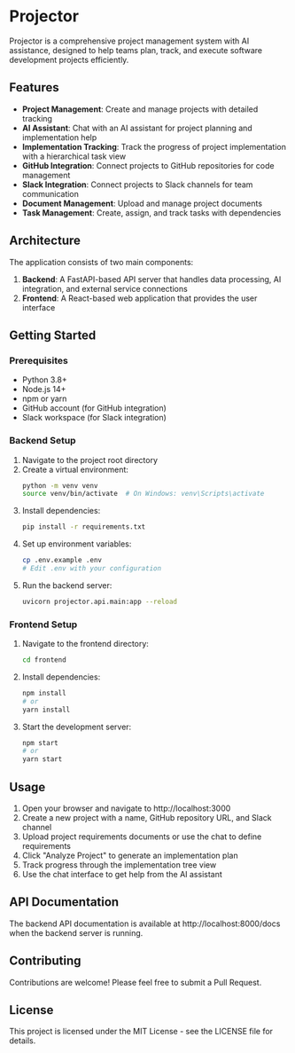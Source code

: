 # Projector

Projector is a comprehensive project management system with AI assistance, designed to help teams plan, track, and execute software development projects efficiently.

## Features

- **Project Management**: Create and manage projects with detailed tracking
- **AI Assistant**: Chat with an AI assistant for project planning and implementation help
- **Implementation Tracking**: Track the progress of project implementation with a hierarchical task view
- **GitHub Integration**: Connect projects to GitHub repositories for code management
- **Slack Integration**: Connect projects to Slack channels for team communication
- **Document Management**: Upload and manage project documents
- **Task Management**: Create, assign, and track tasks with dependencies

## Architecture

The application consists of two main components:

1. **Backend**: A FastAPI-based API server that handles data processing, AI integration, and external service connections
2. **Frontend**: A React-based web application that provides the user interface

## Getting Started

### Prerequisites

- Python 3.8+
- Node.js 14+
- npm or yarn
- GitHub account (for GitHub integration)
- Slack workspace (for Slack integration)

### Backend Setup

1. Navigate to the project root directory
2. Create a virtual environment:
   ```bash
   python -m venv venv
   source venv/bin/activate  # On Windows: venv\Scripts\activate
   ```
3. Install dependencies:
   ```bash
   pip install -r requirements.txt
   ```
4. Set up environment variables:
   ```bash
   cp .env.example .env
   # Edit .env with your configuration
   ```
5. Run the backend server:
   ```bash
   uvicorn projector.api.main:app --reload
   ```

### Frontend Setup

1. Navigate to the frontend directory:
   ```bash
   cd frontend
   ```
2. Install dependencies:
   ```bash
   npm install
   # or
   yarn install
   ```
3. Start the development server:
   ```bash
   npm start
   # or
   yarn start
   ```

## Usage

1. Open your browser and navigate to http://localhost:3000
2. Create a new project with a name, GitHub repository URL, and Slack channel
3. Upload project requirements documents or use the chat to define requirements
4. Click "Analyze Project" to generate an implementation plan
5. Track progress through the implementation tree view
6. Use the chat interface to get help from the AI assistant

## API Documentation

The backend API documentation is available at http://localhost:8000/docs when the backend server is running.

## Contributing

Contributions are welcome! Please feel free to submit a Pull Request.

## License

This project is licensed under the MIT License - see the LICENSE file for details.
